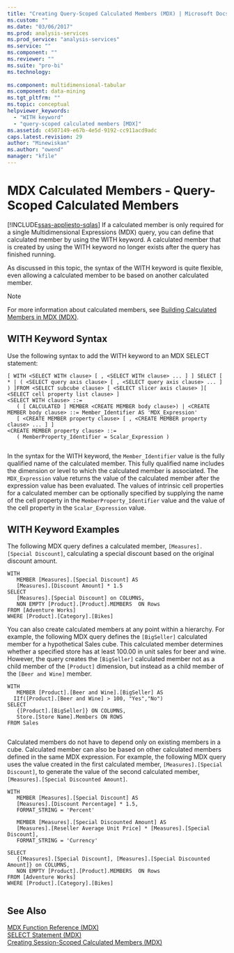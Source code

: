 ```yaml
---
title: "Creating Query-Scoped Calculated Members (MDX) | Microsoft Docs"
ms.custom: ""
ms.date: "03/06/2017"
ms.prod: analysis-services
ms.prod_service: "analysis-services"
ms.service: ""
ms.component: ""
ms.reviewer: ""
ms.suite: "pro-bi"
ms.technology: 
  
ms.component: multidimensional-tabular
ms.component: data-mining
ms.tgt_pltfrm: ""
ms.topic: conceptual
helpviewer_keywords: 
  - "WITH keyword"
  - "query-scoped calculated members [MDX]"
ms.assetid: c4507149-e67b-4e5d-9192-cc911acd9adc
caps.latest.revision: 29
author: "Minewiskan"
ms.author: "owend"
manager: "kfile"
---
```

# MDX Calculated Members - Query-Scoped Calculated Members
[!INCLUDE[ssas-appliesto-sqlas](../../../includes/ssas-appliesto-sqlas.md)]
  If a calculated member is only required for a single Multidimensional Expressions (MDX) query, you can define that calculated member by using the WITH keyword. A calculated member that is created by using the WITH keyword no longer exists after the query has finished running.  
  
 As discussed in this topic, the syntax of the WITH keyword is quite flexible, even allowing a calculated member to be based on another calculated member.  
  
> [!NOTE]  
>  For more information about calculated members, see [Building Calculated Members in MDX &#40;MDX&#41;](../../../analysis-services/multidimensional-models/mdx/mdx-calculated-members-building-calculated-members.md).  
  
## WITH Keyword Syntax  
 Use the following syntax to add the WITH keyword to an MDX SELECT statement:  
  
```  
[ WITH <SELECT WITH clause> [ , <SELECT WITH clause> ... ] ] SELECT [ * | ( <SELECT query axis clause> [ , <SELECT query axis clause> ... ] ) ]FROM <SELECT subcube clause> [ <SELECT slicer axis clause> ][ <SELECT cell property list clause> ]  
<SELECT WITH clause> ::=  
   ( [ CALCULATED ] MEMBER <CREATE MEMBER body clause>) | <CREATE MEMBER body clause> ::= Member_Identifier AS 'MDX_Expression'  
   [ <CREATE MEMBER property clause> [ , <CREATE MEMBER property clause> ... ] ]  
<CREATE MEMBER property clause> ::=  
   ( MemberProperty_Identifier = Scalar_Expression )  
  
```  
  
 In the syntax for the WITH keyword, the `Member_Identifier` value is the fully qualified name of the calculated member. This fully qualified name includes the dimension or level to which the calculated member is associated. The `MDX_Expression` value returns the value of the calculated member after the expression value has been evaluated. The values of intrinsic cell properties for a calculated member can be optionally specified by supplying the name of the cell property in the `MemberProperty_Identifier` value and the value of the cell property in the `Scalar_Expression` value.  
  
## WITH Keyword Examples  
 The following MDX query defines a calculated member, `[Measures].[Special Discount]`, calculating a special discount based on the original discount amount.  
  
```  
WITH   
   MEMBER [Measures].[Special Discount] AS  
   [Measures].[Discount Amount] * 1.5  
SELECT   
   [Measures].[Special Discount] on COLUMNS,  
   NON EMPTY [Product].[Product].MEMBERS  ON Rows  
FROM [Adventure Works]  
WHERE [Product].[Category].[Bikes]  
```  
  
 You can also create calculated members at any point within a hierarchy. For example, the following MDX query defines the `[BigSeller]` calculated member for a hypothetical Sales cube. This calculated member determines whether a specified store has at least 100.00 in unit sales for beer and wine. However, the query creates the `[BigSeller]` calculated member not as a child member of the `[Product]` dimension, but instead as a child member of the `[Beer and Wine]` member.  
  
```  
WITH   
   MEMBER [Product].[Beer and Wine].[BigSeller] AS  
  IIf([Product].[Beer and Wine] > 100, "Yes","No")  
SELECT  
   {[Product].[BigSeller]} ON COLUMNS,  
   Store.[Store Name].Members ON ROWS  
FROM Sales  
  
```  
  
 Calculated members do not have to depend only on existing members in a cube. Calculated member can also be based on other calculated members defined in the same MDX expression. For example, the following MDX query uses the value created in the first calculated member, `[Measures].[Special Discount]`, to generate the value of the second calculated member, `[Measures].[Special Discounted Amount]`.  
  
```  
WITH   
   MEMBER [Measures].[Special Discount] AS  
   [Measures].[Discount Percentage] * 1.5,   
   FORMAT_STRING = 'Percent'  
  
   MEMBER [Measures].[Special Discounted Amount] AS  
   [Measures].[Reseller Average Unit Price] * [Measures].[Special Discount],   
   FORMAT_STRING = 'Currency'  
  
SELECT   
   {[Measures].[Special Discount], [Measures].[Special Discounted Amount]} on COLUMNS,  
   NON EMPTY [Product].[Product].MEMBERS  ON Rows  
FROM [Adventure Works]  
WHERE [Product].[Category].[Bikes]  
  
```  
  
## See Also  
 [MDX Function Reference &#40;MDX&#41;](../../../mdx/mdx-function-reference-mdx.md)   
 [SELECT Statement &#40;MDX&#41;](../../../mdx/mdx-data-manipulation-select.md)   
 [Creating Session-Scoped Calculated Members &#40;MDX&#41;](../../../analysis-services/multidimensional-models/mdx/mdx-calculated-members-session-scoped-calculated-members.md)  
  
  

